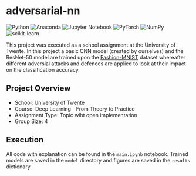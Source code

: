 # adversarial-nn
![Python](https://img.shields.io/badge/python-3670A0?style=flat-square&logo=python&logoColor=ffdd54)
![Anaconda](https://img.shields.io/badge/Anaconda-%2344A833.svg?style=flat-square&logo=anaconda&logoColor=white)
![Jupyter Notebook](https://img.shields.io/badge/jupyter-%23FA0F00.svg?style=flat-square&logo=jupyter&logoColor=white)
![PyTorch](https://img.shields.io/badge/PyTorch-%23EE4C2C.svg?style=flat-square&logo=PyTorch&logoColor=white)
![NumPy](https://img.shields.io/badge/numpy-%23013243.svg?style=flat-square&logo=numpy&logoColor=white)
![scikit-learn](https://img.shields.io/badge/scikit--learn-%23F7931E.svg?style=flat-square&logo=scikit-learn&logoColor=white)

This project was executed as a school assignment at the University of Twente. In this project a basic CNN model (created by ourselves) and the ResNet-50 model are trained upon the [Fashion-MNIST](https://github.com/zalandoresearch/fashion-mnist) dataset whereafter different adversial attacks and defences are applied to look at their impact on the classification accuracy.

## Project Overview

- School: University of Twente
- Course: Deep Learning - From Theory to Practice
- Assignment Type: Topic wiht open implementation
- Group Size: 4

## Execution

All code with explanation can be found in the `main.ipynb` notebook. Trained models are saved in the `model` directory and figures are saved in the `results` dictionary.
